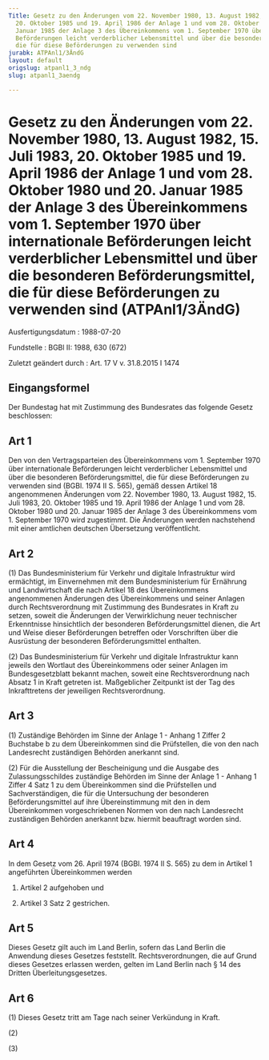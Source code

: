 ```yaml
---
Title: Gesetz zu den Änderungen vom 22. November 1980, 13. August 1982, 15. Juli 1983,
  20. Oktober 1985 und 19. April 1986 der Anlage 1 und vom 28. Oktober 1980 und 20.
  Januar 1985 der Anlage 3 des Übereinkommens vom 1. September 1970 über internationale
  Beförderungen leicht verderblicher Lebensmittel und über die besonderen Beförderungsmittel,
  die für diese Beförderungen zu verwenden sind
jurabk: ATPAnl1/3ÄndG
layout: default
origslug: atpanl1_3_ndg
slug: atpanl1_3aendg

---
```


# Gesetz zu den Änderungen vom 22. November 1980, 13. August 1982, 15. Juli 1983, 20. Oktober 1985 und 19. April 1986 der Anlage 1 und vom 28. Oktober 1980 und 20. Januar 1985 der Anlage 3 des Übereinkommens vom 1. September 1970 über internationale Beförderungen leicht verderblicher Lebensmittel und über die besonderen Beförderungsmittel, die für diese Beförderungen zu verwenden sind (ATPAnl1/3ÄndG)

Ausfertigungsdatum
:   1988-07-20

Fundstelle
:   BGBl II: 1988, 630 (672)

Zuletzt geändert durch
:   Art. 17 V v. 31.8.2015 I 1474



## Eingangsformel

Der Bundestag hat mit Zustimmung des Bundesrates das folgende Gesetz
beschlossen:


## Art 1

Den von den Vertragsparteien des Übereinkommens vom 1. September 1970
über internationale Beförderungen leicht verderblicher Lebensmittel
und über die besonderen Beförderungsmittel, die für diese
Beförderungen zu verwenden sind (BGBl. 1974 II S. 565), gemäß dessen
Artikel 18 angenommenen Änderungen vom 22. November 1980, 13. August
1982, 15. Juli 1983, 20. Oktober 1985 und 19. April 1986 der Anlage 1
und vom 28. Oktober 1980 und 20. Januar 1985 der Anlage 3 des
Übereinkommens vom 1. September 1970 wird zugestimmt. Die Änderungen
werden nachstehend mit einer amtlichen deutschen Übersetzung
veröffentlicht.


## Art 2

(1) Das Bundesministerium für Verkehr und digitale Infrastruktur wird
ermächtigt, im Einvernehmen mit dem Bundesministerium für Ernährung
und Landwirtschaft die nach Artikel 18 des Übereinkommens angenommenen
Änderungen des Übereinkommens und seiner Anlagen durch
Rechtsverordnung mit Zustimmung des Bundesrates in Kraft zu setzen,
soweit die Änderungen der Verwirklichung neuer technischer
Erkenntnisse hinsichtlich der besonderen Beförderungsmittel dienen,
die Art und Weise dieser Beförderungen betreffen oder Vorschriften
über die Ausrüstung der besonderen Beförderungsmittel enthalten.

(2) Das Bundesministerium für Verkehr und digitale Infrastruktur kann
jeweils den Wortlaut des Übereinkommens oder seiner Anlagen im
Bundesgesetzblatt bekannt machen, soweit eine Rechtsverordnung nach
Absatz 1 in Kraft getreten ist. Maßgeblicher Zeitpunkt ist der Tag des
Inkrafttretens der jeweiligen Rechtsverordnung.


## Art 3

(1) Zuständige Behörden im Sinne der Anlage 1 - Anhang 1 Ziffer 2
Buchstabe b zu dem Übereinkommen sind die Prüfstellen, die von den
nach Landesrecht zuständigen Behörden anerkannt sind.

(2) Für die Ausstellung der Bescheinigung und die Ausgabe des
Zulassungsschildes zuständige Behörden im Sinne der Anlage 1 - Anhang
1 Ziffer 4 Satz 1 zu dem Übereinkommen sind die Prüfstellen und
Sachverständigen, die für die Untersuchung der besonderen
Beförderungsmittel auf ihre Übereinstimmung mit den in dem
Übereinkommen vorgeschriebenen Normen von den nach Landesrecht
zuständigen Behörden anerkannt bzw. hiermit beauftragt worden sind.


## Art 4

In dem Gesetz vom 26. April 1974 (BGBl. 1974 II S. 565) zu dem in
Artikel 1 angeführten Übereinkommen werden

1.  Artikel 2 aufgehoben und


2.  Artikel 3 Satz 2 gestrichen.





## Art 5

Dieses Gesetz gilt auch im Land Berlin, sofern das Land Berlin die
Anwendung dieses Gesetzes feststellt. Rechtsverordnungen, die auf
Grund dieses Gesetzes erlassen werden, gelten im Land Berlin nach § 14
des Dritten Überleitungsgesetzes.


## Art 6

(1) Dieses Gesetz tritt am Tage nach seiner Verkündung in Kraft.

(2)

(3)


